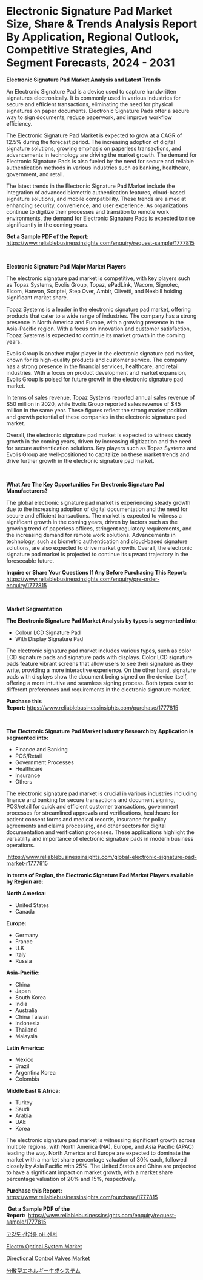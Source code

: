<p><h1>Electronic Signature Pad Market Size, Share & Trends Analysis Report By Application, Regional Outlook, Competitive Strategies, And Segment Forecasts, 2024 - 2031</h1></p><p><strong>Electronic Signature Pad Market Analysis and Latest Trends</strong></p>
<p><p>An Electronic Signature Pad is a device used to capture handwritten signatures electronically. It is commonly used in various industries for secure and efficient transactions, eliminating the need for physical signatures on paper documents. Electronic Signature Pads offer a secure way to sign documents, reduce paperwork, and improve workflow efficiency.</p><p>The Electronic Signature Pad Market is expected to grow at a CAGR of 12.5% during the forecast period. The increasing adoption of digital signature solutions, growing emphasis on paperless transactions, and advancements in technology are driving the market growth. The demand for Electronic Signature Pads is also fueled by the need for secure and reliable authentication methods in various industries such as banking, healthcare, government, and retail.</p><p>The latest trends in the Electronic Signature Pad Market include the integration of advanced biometric authentication features, cloud-based signature solutions, and mobile compatibility. These trends are aimed at enhancing security, convenience, and user experience. As organizations continue to digitize their processes and transition to remote work environments, the demand for Electronic Signature Pads is expected to rise significantly in the coming years.</p></p>
<p><strong>Get a Sample PDF of the Report:&nbsp;</strong> <a href="https://www.reliablebusinessinsights.com/enquiry/request-sample/1777815">https://www.reliablebusinessinsights.com/enquiry/request-sample/1777815</a></p>
<p>&nbsp;</p>
<p><strong>Electronic Signature Pad Major Market Players</strong></p>
<p><p>The electronic signature pad market is competitive, with key players such as Topaz Systems, Evolis Group, Topaz, ePadLink, Wacom, Signotec, Elcom, Hanvon, Scriptel, Step Over, Ambir, Olivetti, and Nexbill holding significant market share. </p><p>Topaz Systems is a leader in the electronic signature pad market, offering products that cater to a wide range of industries. The company has a strong presence in North America and Europe, with a growing presence in the Asia-Pacific region. With a focus on innovation and customer satisfaction, Topaz Systems is expected to continue its market growth in the coming years.</p><p>Evolis Group is another major player in the electronic signature pad market, known for its high-quality products and customer service. The company has a strong presence in the financial services, healthcare, and retail industries. With a focus on product development and market expansion, Evolis Group is poised for future growth in the electronic signature pad market.</p><p>In terms of sales revenue, Topaz Systems reported annual sales revenue of $50 million in 2020, while Evolis Group reported sales revenue of $45 million in the same year. These figures reflect the strong market position and growth potential of these companies in the electronic signature pad market.</p><p>Overall, the electronic signature pad market is expected to witness steady growth in the coming years, driven by increasing digitization and the need for secure authentication solutions. Key players such as Topaz Systems and Evolis Group are well-positioned to capitalize on these market trends and drive further growth in the electronic signature pad market.</p></p>
<p>&nbsp;</p>
<p><strong>What Are The Key Opportunities For Electronic Signature Pad Manufacturers?</strong></p>
<p><p>The global electronic signature pad market is experiencing steady growth due to the increasing adoption of digital documentation and the need for secure and efficient transactions. The market is expected to witness a significant growth in the coming years, driven by factors such as the growing trend of paperless offices, stringent regulatory requirements, and the increasing demand for remote work solutions. Advancements in technology, such as biometric authentication and cloud-based signature solutions, are also expected to drive market growth. Overall, the electronic signature pad market is projected to continue its upward trajectory in the foreseeable future.</p></p>
<p><strong>Inquire or Share Your Questions If Any Before Purchasing This Report:</strong> <a href="https://www.reliablebusinessinsights.com/enquiry/pre-order-enquiry/1777815">https://www.reliablebusinessinsights.com/enquiry/pre-order-enquiry/1777815</a></p>
<p>&nbsp;</p>
<p><strong>Market Segmentation</strong></p>
<p><strong>The Electronic Signature Pad Market Analysis by types is segmented into:</strong></p>
<p><ul><li>Colour LCD Signature Pad</li><li>With Display Signature Pad</li></ul></p>
<p><p>The electronic signature pad market includes various types, such as color LCD signature pads and signature pads with displays. Color LCD signature pads feature vibrant screens that allow users to see their signature as they write, providing a more interactive experience. On the other hand, signature pads with displays show the document being signed on the device itself, offering a more intuitive and seamless signing process. Both types cater to different preferences and requirements in the electronic signature market.</p></p>
<p><strong>Purchase this Report:&nbsp;</strong><a href="https://www.reliablebusinessinsights.com/purchase/1777815">https://www.reliablebusinessinsights.com/purchase/1777815</a></p>
<p>&nbsp;</p>
<p><strong>The Electronic Signature Pad Market Industry Research by Application is segmented into:</strong></p>
<p><ul><li>Finance and Banking</li><li>POS/Retail</li><li>Government Processes</li><li>Healthcare</li><li>Insurance</li><li>Others</li></ul></p>
<p><p>The electronic signature pad market is crucial in various industries including finance and banking for secure transactions and document signing, POS/retail for quick and efficient customer transactions, government processes for streamlined approvals and verifications, healthcare for patient consent forms and medical records, insurance for policy agreements and claims processing, and other sectors for digital documentation and verification processes. These applications highlight the versatility and importance of electronic signature pads in modern business operations.</p></p>
<p><a href="https://www.reliablebusinessinsights.com/global-electronic-signature-pad-market-r1777815">&nbsp;https://www.reliablebusinessinsights.com/global-electronic-signature-pad-market-r1777815</a></p>
<p><strong>In terms of Region, the Electronic Signature Pad Market Players available by Region are:</strong></p>
<p>
    <p> <strong> North America: </strong>
        <ul>
            <li>United States</li>
            <li>Canada</li>
        </ul>
        </p> 
    <p> <strong> Europe: </strong>
        <ul>
            <li>Germany</li>
            <li>France</li>
            <li>U.K.</li>
            <li>Italy</li>
            <li>Russia</li>
        </ul>
        </p> 
    <p> <strong> Asia-Pacific: </strong>
        <ul>
            <li>China</li>
            <li>Japan</li>
            <li>South Korea</li>
            <li>India</li>
            <li>Australia</li>
            <li>China Taiwan</li>
            <li>Indonesia</li>
            <li>Thailand</li>
            <li>Malaysia</li>
        </ul>
        </p> 
    <p> <strong> Latin America: </strong>
        <ul>
            <li>Mexico</li>
            <li>Brazil</li>
            <li>Argentina Korea</li>
            <li>Colombia</li>
        </ul>
        </p> 
    <p> <strong> Middle East & Africa: </strong>
        <ul>
            <li>Turkey</li>
            <li>Saudi</li>
            <li>Arabia</li>
            <li>UAE</li>
            <li>Korea</li>
        </ul>
    </p>
    </p>
<p><p>The electronic signature pad market is witnessing significant growth across multiple regions, with North America (NA), Europe, and Asia Pacific (APAC) leading the way. North America and Europe are expected to dominate the market with a market share percentage valuation of 30% each, followed closely by Asia Pacific with 25%. The United States and China are projected to have a significant impact on market growth, with a market share percentage valuation of 20% and 15%, respectively.</p></p>
<p><strong>Purchase this Report: </strong><a href="https://www.reliablebusinessinsights.com/purchase/1777815">https://www.reliablebusinessinsights.com/purchase/1777815</a></p>
<p>&nbsp;<strong>Get a Sample PDF of the Report:&nbsp;&nbsp;</strong><a href="https://www.reliablebusinessinsights.com/enquiry/request-sample/1777815">https://www.reliablebusinessinsights.com/enquiry/request-sample/1777815</a></p>
<p><strong></strong></p>
<p><p><a href="https://github.com/LoganRew1964/Market-Research-Report-List-1/blob/main/5687443166214.md">고강도 산업용 pH 센서</a></p><p><a href="https://github.com/setiawananhar13/Market-Research-Report-List-1/blob/main/electro-optical-system-market.md">Electro Optical System Market</a></p><p><a href="https://github.com/sahltyb2/Market-Research-Report-List-1/blob/main/directional-control-valves-market.md">Directional Control Valves Market</a></p><p><a href="https://github.com/decker5351/Market-Research-Report-List-1/blob/main/1741251155571.md">分散型エネルギー生成システム</a></p></p>